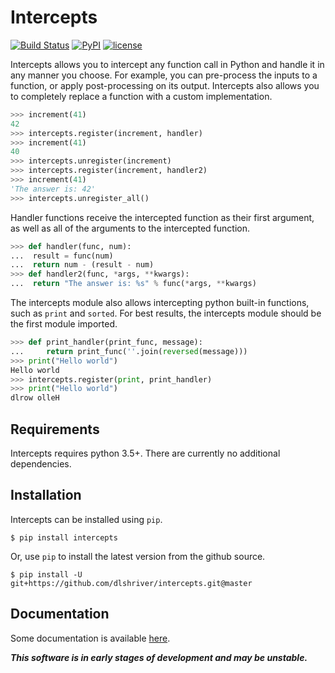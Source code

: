 Intercepts
==========

[![Build Status](https://travis-ci.org/dlshriver/intercepts.svg?branch=master)](https://travis-ci.org/dlshriver/intercepts)
[![PyPI](https://img.shields.io/pypi/v/intercepts.svg)](https://pypi.org/project/intercepts/)
[![license](https://img.shields.io/github/license/dlshriver/intercepts.svg)](https://github.com/dlshriver/intercepts/blob/master/LICENSE)

Intercepts allows you to intercept any function call in Python and handle it in any manner you choose. For example, you can pre-process the inputs to a function, or apply post-processing on its output. Intercepts also allows you to completely replace a function with a custom implementation.

```python
>>> increment(41)
42
>>> intercepts.register(increment, handler)
>>> increment(41)
40
>>> intercepts.unregister(increment)
>>> intercepts.register(increment, handler2)
>>> increment(41)
'The answer is: 42'
>>> intercepts.unregister_all()
```

Handler functions receive the intercepted function as their first argument, as well as all of the arguments to the intercepted function.

```python
>>> def handler(func, num):
...  result = func(num)
...  return num - (result - num)
>>> def handler2(func, *args, **kwargs):
...  return "The answer is: %s" % func(*args, **kwargs)
```

The intercepts module also allows intercepting python built-in functions, such as `print` and `sorted`. For best results, the intercepts module should be the first module imported.

```python
>>> def print_handler(print_func, message):
...     return print_func(''.join(reversed(message)))
>>> print("Hello world")
Hello world
>>> intercepts.register(print, print_handler)
>>> print("Hello world")
dlrow olleH
```

Requirements
------------

Intercepts requires python 3.5+. There are currently no additional dependencies.

Installation
------------

Intercepts can be installed using `pip`.

    $ pip install intercepts

Or, use `pip` to install the latest version from the github source.

    $ pip install -U git+https://github.com/dlshriver/intercepts.git@master

Documentation
-------------

Some documentation is available [here](https://intercepts.readthedocs.io/en/latest/).

***This software is in early stages of development and may be unstable.***
